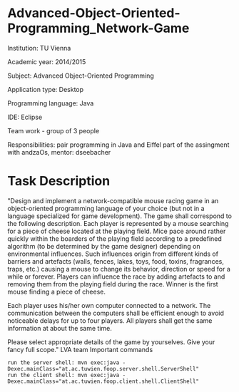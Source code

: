 # Advanced-Object-Oriented-Programming_Network-Game
Institution: TU Vienna

Academic year: 2014/2015

Subject: Advanced Object-Oriented Programming

Application type: Desktop

Programming language: Java

IDE: Eclipse

Team work - group of 3 people

Responsibilities: pair programming in Java and Eiffel part of the assingment with andzaOs, mentor: dseebacher

# Task Description

"Design and implement a network-compatible mouse racing game in an object-oriented programming language of your choice (but not in a language specialized for game development). The game shall correspond to the following description. Each player is represented by a mouse searching for a piece of cheese located at the playing field. Mice pace around rather quickly within the boarders of the playing field according to a predefined algorithm (to be determined by the game designer) depending on environmental influences. Such influences origin from different kinds of barriers and artefacts (walls, fences, lakes, toys, food, toxins, fragrances, traps, etc.) causing a mouse to change its behavior, direction or speed for a while or forever. Players can influence the race by adding artefacts to and removing them from the playing field during the race. Winner is the first mouse finding a piece of cheese.

Each player uses his/her own computer connected to a network. The communication between the computers shall be efficient enough to avoid noticeable delays for up to four players. All players shall get the same information at about the same time.

Please select appropriate details of the game by yourselves. Give your fancy full scope." LVA team
Important commands

    run the server shell: mvn exec:java -Dexec.mainClass="at.ac.tuwien.foop.server.shell.ServerShell"
    run the client shell: mvn exec:java -Dexec.mainClass="at.ac.tuwien.foop.client.shell.ClientShell"
